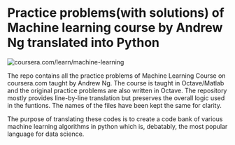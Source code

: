 #  Practice problems(with solutions) of Machine learning course by Andrew Ng translated into Python
![coursera.com/learn/machine-learning](https://www.mooclab.club/attachments/machine-learning-stanford-andrew-ng-course-png.1643/)


The repo contains all the practice problems of Machine Learning Course on coursera.com taught by Andrew Ng. The course is taught in Octave/Matlab and the original practice problems are also written in Octave. The repository mostly provides line-by-line translation but preserves the overall logic used in the funtions. The names of the files have been kept the same for clarity.

The purpose of translating these codes is to create a code bank of various machine learning algorithms in python which is, debatably, the most popular language for data science.
